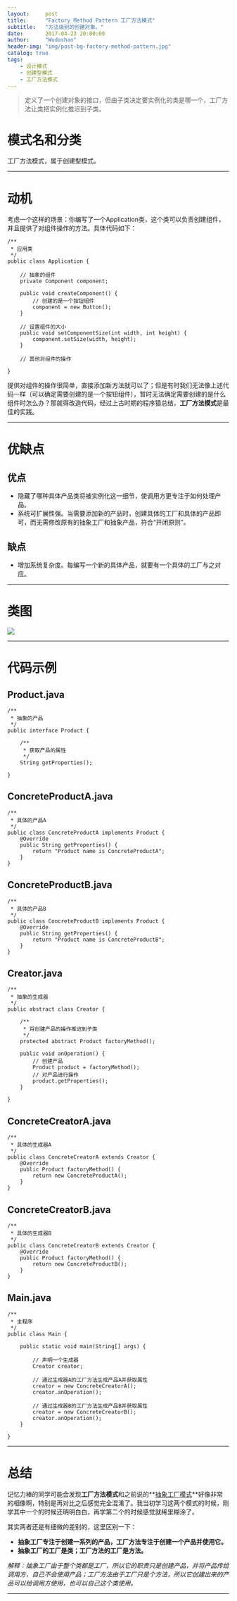 ```yaml
---
layout:     post
title:      "Factory Method Pattern 工厂方法模式"
subtitle:   "方法级别的创建对象。"
date:       2017-04-23 20:00:00
author:     "Wudashan"
header-img: "img/post-bg-factory-method-pattern.jpg"
catalog: true
tags:
    - 设计模式
    - 创建型模式
    - 工厂方法模式
---
```



> 定义了一个创建对象的接口，但由子类决定要实例化的类是哪一个，工厂方法让类把实例化推迟到子类。

# 模式名和分类
工厂方法模式，属于创建型模式。

---


# 动机
考虑一个这样的场景：你编写了一个Application类，这个类可以负责创建组件，并且提供了对组件操作的方法。具体代码如下：
```
/**
 * 应用类
 */
public class Application {
    
    // 抽象的组件
    private Component component; 
   
    public void createComponent() {
        // 创建的是一个按钮组件
        component = new Button();
    }
    
    // 设置组件的大小
    public void setComponentSize(int width, int height) {
        component.setSize(width, height);
    }
    
    // 其他对组件的操作
    
}
```
提供对组件的操作很简单，直接添加新方法就可以了；但是有时我们无法像上述代码一样（可以确定需要创建的是一个按钮组件），暂时无法确定需要创建的是什么组件时怎么办？那就得改造代码，经过上古时期的程序猿总结，**工厂方法模式**是最佳的实践。

---

# 优缺点
## 优点

 - 隐藏了哪种具体产品类将被实例化这一细节，使调用方更专注于如何处理产品。
 - 系统可扩展性强。当需要添加新的产品时，创建具体的工厂和具体的产品即可，而无需修改原有的抽象工厂和抽象产品，符合“开闭原则”。

## 缺点

 - 增加系统复杂度。每编写一个新的具体产品，就要有一个具体的工厂与之对应。

---

# 类图
![](https://raw.githubusercontent.com/wudashan/blog-picture/master/factory-method-pattern/%E5%B7%A5%E5%8E%82%E6%96%B9%E6%B3%95%E6%A8%A1%E5%BC%8F_01.png)

---

# 代码示例
## Product.java
```
/**
 * 抽象的产品
 */
public interface Product {

    /**
     * 获取产品的属性
     */
    String getProperties();

}
```

## ConcreteProductA.java
```
/**
 * 具体的产品A
 */
public class ConcreteProductA implements Product {
    @Override
    public String getProperties() {
        return "Product name is ConcreteProductA";
    }
}

```

## ConcreteProductB.java
```
/**
 * 具体的产品B
 */
public class ConcreteProductB implements Product {
    @Override
    public String getProperties() {
        return "Product name is ConcreteProductB";
    }
}
```

## Creator.java
```
/**
 * 抽象的生成器
 */
public abstract class Creator {

    /**
     * 将创建产品的操作推迟到子类
     */
    protected abstract Product factoryMethod();

    public void anOperation() {
        // 创建产品
        Product product = factoryMethod();
        // 对产品进行操作
        product.getProperties();
    }

}
```

## ConcreteCreatorA.java
```
/**
 * 具体的生成器A
 */
public class ConcreteCreatorA extends Creator {
    @Override
    public Product factoryMethod() {
        return new ConcreteProductA();
    }
}
```

## ConcreteCreatorB.java
```
/**
 * 具体的生成器B
 */
public class ConcreteCreatorB extends Creator {
    @Override
    public Product factoryMethod() {
        return new ConcreteProductB();
    }
}
```

## Main.java
```
/**
 * 主程序
 */
public class Main {

    public static void main(String[] args) {

        // 声明一个生成器
        Creator creator;

        // 通过生成器A的工厂方法生成产品A并获取属性
        creator = new ConcreteCreatorA();
        creator.anOperation();

        // 通过生成器B的工厂方法生成产品B并获取属性
        creator = new ConcreteCreatorB();
        creator.anOperation();
    }

}
```




---

# 总结
记忆力棒的同学可能会发现**工厂方法模式**和之前说的**[抽象工厂模式](http://wudashan.cn/2017/04/16/Abstract-Factory-Pattern/)**好像非常的相像啊，特别是再对比之后感觉完全混淆了。我当初学习这两个模式的时候，刚学其中一个的时候还明明白白，再学第二个的时候感觉就稀里糊涂了。

其实两者还是有细微的差别的，这里区别一下：

 - **抽象工厂专注于创建一系列的产品，工厂方法专注于创建一个产品并使用它。**
 - **抽象工厂的工厂是类；工厂方法的工厂是方法。**

*解释：抽象工厂由于整个类都是工厂，所以它的职责只是创建产品，并将产品传给调用方，自己不会使用产品；工厂方法由于工厂只是个方法，所以它创建出来的产品可以给调用方使用，也可以自己这个类使用。*

---
